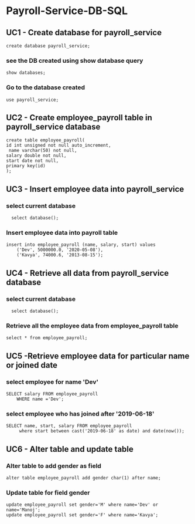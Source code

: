 # Payroll-Service-DB-SQL

## UC1 - Create database for payroll_service
```
create database payroll_service;
```

### see the DB created using show database query
```
show databases;
```

### Go to the database created 
```
use payroll_service;
```
## UC2 - Create employee_payroll table in payroll_service database
```
create table employee_payroll( 
id int unsigned not null auto_increment,
 name varchar(50) not null, 
salary double not null, 
start date not null, 
primary key(id)
);
```
## UC3 - Insert employee data into payroll_service
### select current database
```
  select database();
```
### Insert employee data into payroll table
```
insert into employee_payroll (name, salary, start) values
    ('Dev', 5000000.0, '2020-05-08'),
    ('Kavya', 74000.6, '2013-08-15');
```
## UC4 - Retrieve all data from payroll_service database
### select current database
```
  select database();
```
### Retrieve all the employee data from employee_payroll table
```
select * from employee_payroll;
```
## UC5 -Retrieve employee data for particular name or joined date
### select employee for name 'Dev'
```
SELECT salary FROM employee_payroll
    WHERE name ='Dev';
```
### select employee who has joined after '2019-06-18'
```
SELECT name, start, salary FROM employee_payroll
     where start between cast('2019-06-18' as date) and date(now());
```
## UC6 - Alter table and update table
### Alter table to add gender as field
```
alter table employee_payroll add gender char(1) after name;
```
### Update table for field gender
```
update employee_payroll set gender='M' where name='Dev' or name='Manoj';
update employee_payroll set gender='F' where name='Kavya';
```




